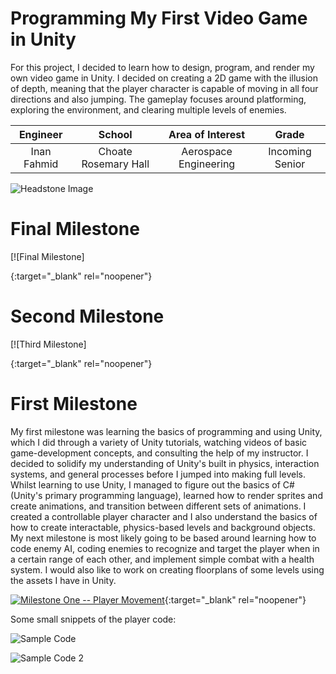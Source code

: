 ﻿# Programming My First Video Game in Unity
For this project, I decided to learn how to design, program, and render my own video game in Unity. I decided on creating a 2D game with the illusion of depth, meaning that the player character is capable of moving in all four directions and also jumping. The gameplay focuses around platforming, exploring the environment, and clearing multiple levels of enemies.

| **Engineer** | **School** | **Area of Interest** | **Grade** |
|:--:|:--:|:--:|:--:|
| Inan Fahmid | Choate Rosemary Hall | Aerospace Engineering | Incoming Senior

![Headstone Image](https://itchronicles.com/wp-content/uploads/2021/04/Optimized-Illustration-from-Adobe-Stock-for-ITC-Post-on-AI-in-Game-Development-scaled.jpeg)
  
# Final Milestone
 

[![Final Milestone]

{:target="_blank" rel="noopener"}

# Second Milestone


[![Third Milestone]

{:target="_blank" rel="noopener"}

# First Milestone
  
My first milestone was learning the basics of programming and using Unity, which I did through a variety of Unity tutorials, watching videos of basic game-development concepts, and consulting the help of my instructor. I decided to solidify my understanding of Unity's built in physics, interaction systems, and general processes before I jumped into making full levels. Whilst learning to use Unity, I managed to figure out the basics of C# (Unity's primary programming language), learned how to render sprites and create animations, and transition between different sets of animations. I created a controllable player character and I also understand the basics of how to create interactable, physics-based levels and background objects. My next milestone is most likely going to be based around learning how to code enemy AI, coding enemies to recognize and target the player when in a certain range of each other, and implement simple combat with a health system. I would also like to work on creating floorplans of some levels using the assets I have in Unity.

[![Milestone One -- Player Movement](https://weeklyhow.com/wp-content/uploads/2019/08/Top-Down-Unity-Player-Movement.png)](https://www.youtube.com/watch?v=IztG0xdwBZc "Milestone One -- Player Movement"){:target="_blank" rel="noopener"}

Some small snippets of the player code:

![Sample Code](https://user-images.githubusercontent.com/86384747/125982867-d7d20fe4-c9cd-4fca-b2df-b525dabdc7f4.png)

![Sample Code 2](https://user-images.githubusercontent.com/86384747/125982895-1c7e7601-744d-4ea7-bd18-7526aaa037a8.png)

